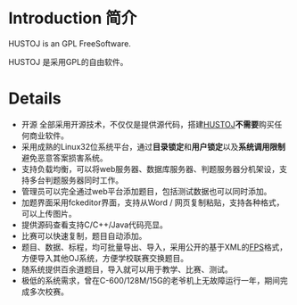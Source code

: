 # Introduction 简介 #

HUSTOJ is an GPL FreeSoftware.

HUSTOJ 是采用GPL的自由软件。


# Details #

  * 开源 全部采用开源技术，不仅仅是提供源代码，搭建[HUSTOJ](HUSTOJ.md)**不需要**购买任何商业软件。
  * 采用成熟的Linux32位系统平台，通过**目录锁定**和**用户锁定**以及**系统调用限制**避免恶意答案损害系统。
  * 支持负载均衡，可以将web服务器、数据库服务器、判题服务器分机架设，支持多台判题服务器同时工作。
  * 管理员可以完全通过web平台添加题目，包括测试数据也可以同时添加。
  * 加题界面采用fckeditor界面，支持从Word / 网页复制粘贴，支持各种格式，可以上传图片。
  * 提供源码查看支持C/C++/Java代码亮显。
  * 比赛可以快速复制，题目自动添加。
  * 题目、数据、标程，均可批量导出、导入，采用公开的基于XML的[FPS](FPS.md)格式，方便导入其他OJ系统，方便学校联赛交换题目。
  * 随系统提供百余道题目，导入就可以用于教学、比赛、测试。
  * 极低的系统需求，曾在C-600/128M/15G的老爷机上无故障运行一年，期间完成多次校赛。